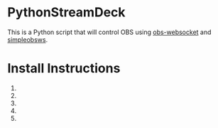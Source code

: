 # PythonStreamDeck

This is a Python script that will control OBS using <a href="https://github.com/obsproject/obs-websocket">obs-websocket</a> and <a href="https://github.com/IRLToolkit/simpleobsws">simpleobsws</a>.

# Install Instructions

<ol>
    <li></li>
    <li></li>
    <li></li>
    <li></li>
    <li></li>    
</ol>